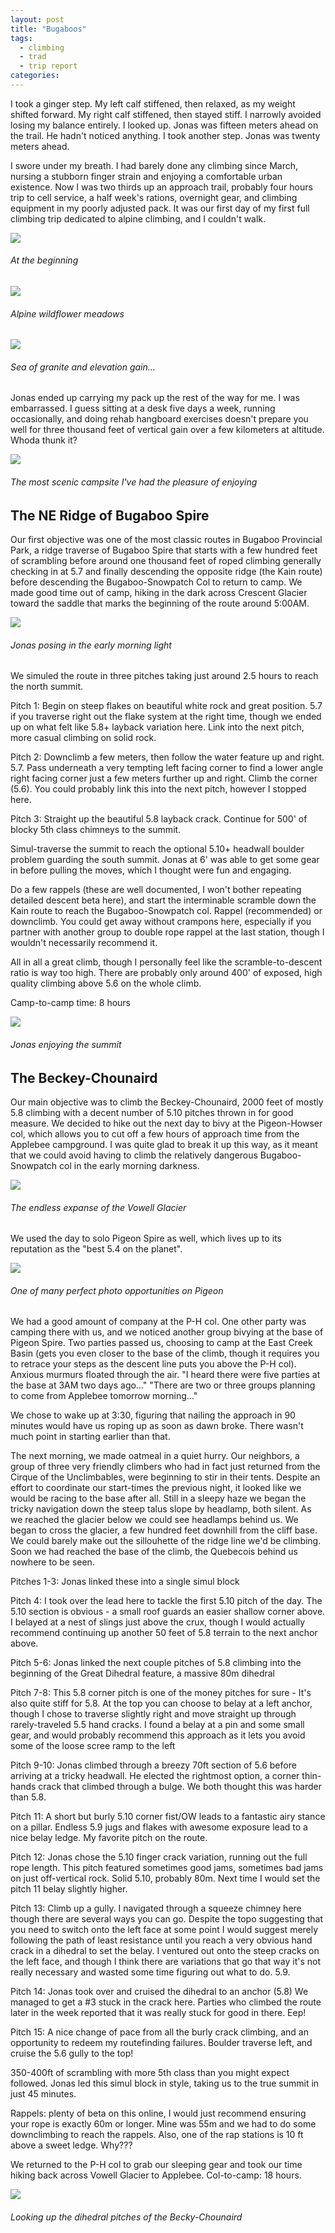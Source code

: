 ```yaml
---
layout: post
title: "Bugaboos"
tags:
  - climbing
  - trad
  - trip report
categories:
---
```


I took a ginger step. My left calf stiffened, then relaxed, as my weight shifted forward. My right calf stiffened, then stayed stiff. I narrowly avoided losing my balance entirely. I looked up. Jonas was fifteen meters ahead on the trail. He hadn't noticed anything. I took another step. Jonas was twenty meters ahead.

I swore under my breath. I had barely done any climbing since March, nursing a stubborn finger strain and enjoying a comfortable urban existence. Now I was two thirds up an approach trail, probably four hours trip to cell service, a half week's rations, overnight gear, and climbing equipment in my poorly adjusted pack. It was our first day of my first full climbing trip dedicated to alpine climbing, and I couldn't walk.

![](/images/bugs_imgs/trail1.jpg)

<h6>At the beginning</h6>

![](/images/bugs_imgs/trail2.jpg)

<h6>Alpine wildflower meadows</h6>

![](/images/bugs_imgs/trail3.jpg)

<h6>Sea of granite and elevation gain...</h6>

Jonas ended up carrying my pack up the rest of the way for me. I was embarrassed. I guess sitting at a desk five days a week, running occasionally, and doing rehab hangboard exercises doesn't prepare you well for three thousand feet of vertical gain over a few kilometers at altitude. Whoda thunk it?

![](/images/bugs_imgs/campsite.jpg)

<h6>The most scenic campsite I've had the pleasure of enjoying</h6>

## The NE Ridge of Bugaboo Spire

Our first objective was one of the most classic routes in Bugaboo Provincial Park, a ridge traverse of Bugaboo Spire that starts with a few hundred feet of scrambling before around one thousand feet of roped climbing generally checking in at 5.7 and finally descending the opposite ridge (the Kain route) before descending the Bugaboo-Snowpatch Col to return to camp. We made good time out of camp, hiking in the dark across Crescent Glacier toward the saddle that marks the beginning of the route around 5:00AM.

![](/images/bugs_imgs/bs_approach.jpg)

<h6>Jonas posing in the early morning light</h6>

We simuled the route in three pitches taking just around 2.5 hours to reach the north summit.

Pitch 1: Begin on steep flakes on beautiful white rock and great position. 5.7 if you traverse right out the flake system at the right time, though we ended up on what felt like 5.8+ layback variation here. Link into the next pitch, more casual climbing on solid rock.

Pitch 2: Downclimb a few meters, then follow the water feature up and right. 5.7. Pass underneath a very tempting left facing corner to find a lower angle right facing corner just a few meters further up and right. Climb the corner (5.6). You could probably link this into the next pitch, however I stopped here.

Pitch 3: Straight up the beautiful 5.8 layback crack. Continue for 500' of blocky 5th class chimneys to the summit.

Simul-traverse the summit to reach the optional 5.10+ headwall boulder problem guarding the south summit. Jonas at 6' was able to get some gear in before pulling the moves, which I thought were fun and engaging.

Do a few rappels (these are well documented, I won't bother repeating detailed descent beta here), and start the interminable scramble down the Kain route to reach the Bugaboo-Snowpatch col. Rappel (recommended) or downclimb. You could get away without crampons here, especially if you partner with another group to double rope rappel at the last station, though I wouldn't necessarily recommend it.

All in all a great climb, though I personally feel like the scramble-to-descent ratio is way too high. There are probably only around 400' of exposed, high quality climbing above 5.6 on the whole climb.

Camp-to-camp time: 8 hours

![](/images/bugs_imgs/bs_summit.jpg)

<h6>Jonas enjoying the summit</h6>

## The Beckey-Chounaird

Our main objective was to climb the Beckey-Chounaird, 2000 feet of mostly 5.8 climbing with a decent number of 5.10 pitches thrown in for good measure. We decided to hike out the next day to bivy at the Pigeon-Howser col, which allows you to cut off a few hours of approach time from the Applebee campground. I was quite glad to break it up this way, as it meant that we could avoid having to climb the relatively dangerous Bugaboo-Snowpatch col in the early morning darkness.

![](/images/bugs_imgs/vowell.jpg)

<h6>The endless expanse of the Vowell Glacier</h6>

We used the day to solo Pigeon Spire as well, which lives up to its reputation as the "best 5.4 on the planet".

![](/images/bugs_imgs/pigeon_summit.jpg)

<h6>One of many perfect photo opportunities on Pigeon</h6>

We had a good amount of company at the P-H col. One other party was camping there with us, and we noticed another group bivying at the base of Pigeon Spire. Two parties passed us, choosing to camp at the East Creek Basin (gets you even closer to the base of the climb, though it requires you to retrace your steps as the descent line puts you above the P-H col). Anxious murmurs floated through the air. "I heard there were five parties at the base at 3AM two days ago..." "There are two or three groups planning to come from Applebee tomorrow morning..."

We chose to wake up at 3:30, figuring that nailing the approach in 90 minutes would have us roping up as soon as dawn broke. There wasn't much point in starting earlier than that.

The next morning, we made oatmeal in a quiet hurry. Our neighbors, a group of three very friendly climbers who had in fact just returned from the Cirque of the Unclimbables, were beginning to stir in their tents. Despite an effort to coordinate our start-times the previous night, it looked like we would be racing to the base after all. Still in a sleepy haze we began the tricky navigation down the steep talus slope by headlamp, both silent. As we reached the glacier below we could see headlamps behind us. We began to cross the glacier, a few hundred feet downhill from the cliff base. We could barely make out the sillouhette of the ridge line we'd be climbing. Soon we had reached the base of the climb, the Quebecois behind us nowhere to be seen.

Pitches 1-3: Jonas linked these into a single simul block

Pitch 4: I took over the lead here to tackle the first 5.10 pitch of the day. The 5.10 section is obvious - a small roof guards an easier shallow corner above. I belayed at a nest of slings just above the crux, though I would actually recommend continuing up another 50 feet of 5.8 terrain to the next anchor above.

Pitch 5-6: Jonas linked the next couple pitches of 5.8 climbing into the beginning of the Great Dihedral feature, a massive 80m dihedral

Pitch 7-8: This 5.8 corner pitch is one of the money pitches for sure - It's also quite stiff for 5.8. At the top you can choose to belay at a left anchor, though I chose to traverse slightly right and move straight up through rarely-traveled 5.5 hand cracks. I found a belay at a pin and some small gear, and would probably recommend this approach as it lets you avoid some of the loose scree ramp to the left

Pitch 9-10: Jonas climbed through a breezy 70ft section of 5.6 before arriving at a tricky headwall. He elected the rightmost option, a corner thin-hands crack that climbed through a bulge. We both thought this was harder than 5.8.

Pitch 11: A short but burly 5.10 corner fist/OW leads to a fantastic airy stance on a pillar. Endless 5.9 jugs and flakes with awesome exposure lead to a nice belay ledge. My favorite pitch on the route.

Pitch 12: Jonas chose the 5.10 finger crack variation, running out the full rope length. This pitch featured sometimes good jams, sometimes bad jams on just off-vertical rock. Solid 5.10, probably 80m. Next time I would set the pitch 11 belay slightly higher.

Pitch 13: Climb up a gully. I navigated through a squeeze chimney here though there are several ways you can go. Despite the topo suggesting that you need to switch onto the left face at some point I would suggest merely following the path of least resistance until you reach a very obvious hand crack in a dihedral to set the belay. I ventured out onto the steep cracks on the left face, and though I think there are variations that go that way it's not really necessary and wasted some time figuring out what to do. 5.9.

Pitch 14: Jonas took over and cruised the dihedral to an anchor (5.8) We managed to get a #3 stuck in the crack here. Parties who climbed the route later in the week reported that it was really stuck for good in there. Eep!

Pitch 15: A nice change of pace from all the burly crack climbing, and an opportunity to redeem my routefinding failures. Boulder traverse left, and cruise the 5.6 gully to the top!

350-400ft of scrambling with more 5th class than you might expect followed. Jonas led this simul block in style, taking us to the true summit in just 45 minutes.

Rappels: plenty of beta on this online, I would just recommend ensuring your rope is exactly 60m or longer. Mine was 55m and we had to do some downclimbing to reach the rappels. Also, one of the rap stations is 10 ft above a sweet ledge. Why???

We returned to the P-H col to grab our sleeping gear and took our time hiking back across Vowell Glacier to Applebee. Col-to-camp: 18 hours.

![](/images/bugs_imgs/bc_headwall.jpg)

<h6>Looking up the dihedral pitches of the Becky-Chounaird</h6>
